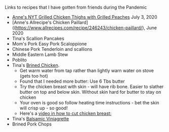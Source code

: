 Links to recipes that I have gotten from friends during the Pandemic
- [Anne's NYT Grilled Chicken Thighs with Grilled Peaches](https://cooking.nytimes.com/recipes/1021197-gingery-grilled-chicken-thighs-with-charred-peaches) July 3, 2020
- [Anne's Allrecipe's Chicken Paillard]((https://www.allrecipes.com/recipe/246243/chicken-paillard/), June 2020
- Tina's Scallion Pancakes
- Mom's Pork Easy Pork Scaloppione
- Chinese Pork Tenderloin and scallions
- Middle Eastern Lamb Stew
- Poblito
- Tina's [Brined Chicken](https://www.sierrasanssvc.com). 
  * Get warm water from tap rather than lightly warn water on stove (gets too hot)
  * Found that I needed more butter: Use 6 Tbs butter
  * Try the chicken breast with skin - will have rib bone. Easier to slather butter on top and below skin. Without skin hard for butter to stay on chicken
  * Your oven is good so follow heating time instructions - bet the skin will crisp up - so good! 
  * Here's a [video in how to cut chicken breast:](https://youtu.be/gB50hI6SONk0)
- Tina's [Balsamic Viniagrette](https://barefeetinthekitchen.com/best-balsamic-vinaigrette/)
- Brined Pork Chops

